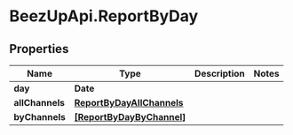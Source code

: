 # BeezUpApi.ReportByDay

## Properties
Name | Type | Description | Notes
------------ | ------------- | ------------- | -------------
**day** | **Date** |  | 
**allChannels** | [**ReportByDayAllChannels**](ReportByDayAllChannels.md) |  | 
**byChannels** | [**[ReportByDayByChannel]**](ReportByDayByChannel.md) |  | 


